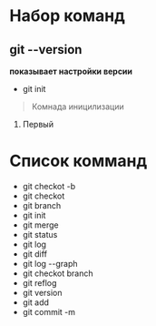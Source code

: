 # Набор команд
## git --version
**показывает настройки версии**

* git init  
> Комнада иницилизации 
1. Первый

 # Список комманд

 * git checkot -b
 * git checkot
 * git branch
 * git init
 * git merge
 * git status
 * git log
 * git diff
 * git log --graph 
 * git checkot branch
 * git reflog 
 * git version
 * git add
 * git commit -m
 
